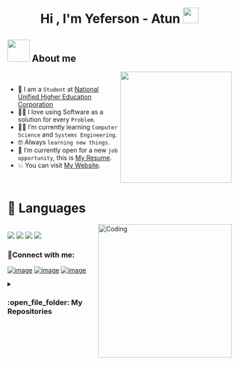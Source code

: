<h1 align="center">Hi , I'm Yeferson - Atun <img src="https://media.giphy.com/media/hvRJCLFzcasrR4ia7z/giphy.gif" width="35"></h1>

## <picture><img src = "https://github.com/7oSkaaa/7oSkaaa/blob/main/Images/about_me.gif?raw=true" width = 50px></picture> About me

<picture> <img align="right" src="https://github.com/7oSkaaa/7oSkaaa/blob/main/Images/Right_Side.gif?raw=true" width = 250px></picture>

<br>

- :school: I am a `Student` at [National Unified Higher Education Corporation](https://cun.edu.co) 
- :technologist: I love using Software as a solution for every `Problem`.
- :student: I’m currently learning `Computer Science` and `Systems Engineering`.
- :nerd_face: Always `learning new things`.
- :thinking: I’m currently open for a new `job opportunity`, this is [My Resume]().
- :boom: You can visit [My Website]().
  
<br>
 <h1>🍃 Languages </h1>
 <img align="right" alt="Coding" width="300" src="https://cdn.dribbble.com/users/1277312/screenshots/14733298/media/39b1045e593737587dd60e42c8422d1f.gif"">
<br>

<span>
<img src="https://img.shields.io/badge/html5-%23E34F26.svg?style=for-the-badge&logo=html5&logoColor=white"/> 
  <img src="https://img.shields.io/badge/css3-%231572B6.svg?style=for-the-badge&logo=css3&logoColor=white"/> 
  <img src="https://img.shields.io/badge/javascript-%23323330.svg?style=for-the-badge&logo=javascript&logoColor=%23F7DF1E"/> 
  <img src="https://img.shields.io/badge/java-%23ED8B00.svg?style=for-the-badge&logo=openjdk&logoColor=white"/> 
</span>

<h3 align="left">🍁Connect with me:</h3>
<div align="left">

[![image](https://img.shields.io/badge/Instagram-E4405F?style=for-the-badge&logo=instagram&logoColor=white)](https://www.instagram.com/yeferson_v09?utm_source=qr&igsh=YTF6bHp2M285ZTZz)
[![image](https://img.shields.io/badge/Twitter-1DA1F2?style=for-the-badge&logo=twitter&logoColor=white)](https://x.com/Atun55263123834?t=_Xg2ulWUqQ09gPO2IWrQxg&s=09)
[![image](https://img.shields.io/badge/Gmail-D14836?style=for-the-badge&logo=gmail&logoColor=white)](mailto:yefersonveloza123@gmail.com)

  
</div>

<details><summary><h3> :open_file_folder: My Repositories </h3></summary>

----

 
<div>
  <p align="center">
  
<a href="https://github.com/Atuncin/Proyecto_Regalo_De_Cumplea-os">
    <img src="https://github-readme-stats.vercel.app/api/pin/?username=Atuncin&repo=Proyecto_Regalo_De_Cumplea-os&theme=tokyonight" alt="GitHub Stats" />
</a>

    	
     
	
    
  </p>
</div>
</details>
